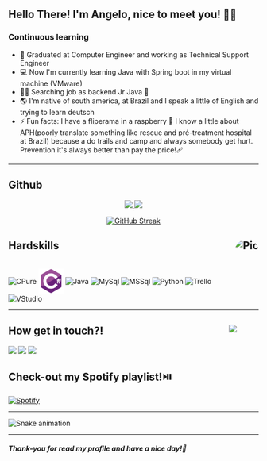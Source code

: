 ## Hello There! I'm Angelo, nice to meet you! 🖖👾

### Continuous learning
- 👷 Graduated at Computer Engineer and working as Technical Support Engineer
- 💻 Now I'm currently learning Java with Spring boot in my virtual machine (VMware)
- 👨‍💼 Searching job as backend Jr Java 💟
- 🌎  I'm native of south america, at Brazil and I speak a little of English and trying to learn deutsch
- ⚡ Fun facts: I have a fliperama in a raspberry 🖤 I know a little about APH(poorly translate something like rescue and pré-treatment hospital at Brazil) because a do trails and camp and always somebody get hurt. Prevention it's always better than pay the price!🩹

---
## Github
<div align="center">
  <a href="https://github.com/provedelo">
  <img height="140em" src="https://github-readme-stats.vercel.app/api?username=provedelo&custom_title=Summary&locale=en&show_icons=true&theme=swift&include_all_commits=true&count_private=true"/>
  <img height="140em" src="https://github-readme-stats.vercel.app/api/top-langs/?username=provedelo&layout=compact&custom_title=Languages&theme=swift&langs_count=10"/>
</div>
<div align="center">
     
  [![GitHub Streak](http://github-readme-streak-stats.herokuapp.com?user=provedelo&date_format=M%20j%5B%2C%20Y%5D)](https://git.io/streak-stats)
</div>
 
## Hardskills   <img align="right" alt="Pic" height="60" style="border-radius:80px;" src="https://media.giphy.com/media/128Ygie2wLdH5m/giphy.gif">

  <div style="display: inline_block"><br>
  <img align="center" alt="CPure"  height="50" width="50" src="https://cdn.jsdelivr.net/gh/devicons/devicon/icons/embeddedc/embeddedc-original.svg">
  <img align="center" alt="CSharp" height="50" width="50" src="https://raw.githubusercontent.com/devicons/devicon/master/icons/csharp/csharp-original.svg">
  <img align="center" alt="Java"   height="50" width="50" src="https://cdn.jsdelivr.net/gh/devicons/devicon/icons/java/java-original-wordmark.svg">
  <img align="center" alt="MySql"  height="50" width="50" src="https://cdn.jsdelivr.net/gh/devicons/devicon/icons/mysql/mysql-original-wordmark.svg">
  <img align="center" alt="MSSql"  height="50" width="50" src="https://cdn.jsdelivr.net/gh/devicons/devicon/icons/microsoftsqlserver/microsoftsqlserver-plain-wordmark.svg">
  <img align="center" alt="Python"  height="50" width="50" src="https://cdn.jsdelivr.net/gh/devicons/devicon@latest/icons/python/python-original-wordmark.svg">
  <img align="center" alt="Trello"  height="50" width="50" src="https://cdn.jsdelivr.net/gh/devicons/devicon@latest/icons/trello/trello-original.svg">
  <img align="center" alt="VStudio"  height="50" width="50" src="https://cdn.jsdelivr.net/gh/devicons/devicon@latest/icons/vscode/vscode-original-wordmark.svg"> 
    
</div>

 ---
 ## How get in touch?!  <img src="https://media.giphy.com/media/LnQjpWaON8nhr21vNW/giphy.gif" width="60" align="right">
<div>
  <a href="https://www.linkedin.com/in/provedelo" target="_blank"><img src="https://img.shields.io/badge/-LinkedIn-%230077B5?style=for-the-badge&logo=linkedin&logoColor=white" target="_blank"></a> 
  <a href="https://www.instagram.com/provedelo/" target="_blank"><img src="https://img.shields.io/badge/-Instagram-%23E4405F?style=for-the-badge&logo=instagram&logoColor=white" target="_blank"></a>
  <a href = "mailto:angeloprovedelo@outlook.com"><img src="https://img.shields.io/badge/Microsoft_Outlook-0078D4?style=for-the-badge&logo=microsoft-outlook&logoColor=white" target="_blank"></a>
  </div>
  

  ## Check-out my Spotify playlist!⏯️
 <div>
   
   [![Spotify](https://novatorem.vercel.app/api/spotify?background_color=0d1117&border_color=ffffff)](https://open.spotify.com/playlist/6WyRTNwP841gS0LL7CYUjb)
 
  </div>
  
---
 
  ![Snake animation](https://github.com/Provedelo/Provedelo/blob/output/github-contribution-grid-snake.svg)

---
  
  <h5>Thank-you for read my profile and have a nice day!🖤</h5>
